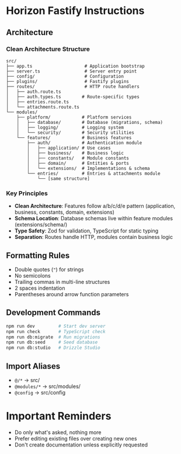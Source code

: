 # Horizon Fastify Instructions

## Architecture

### Clean Architecture Structure
```
src/
├── app.ts                    # Application bootstrap
├── server.ts                 # Server entry point
├── config/                   # Configuration
├── plugins/                  # Fastify plugins
├── routes/                   # HTTP route handlers
│   ├── auth.route.ts
│   ├── auth.types.ts        # Route-specific types
│   ├── entries.route.ts
│   └── attachments.route.ts
└── modules/
    ├── platform/            # Platform services
    │   ├── database/        # Database (migrations, schema)
    │   ├── logging/         # Logging system
    │   └── security/        # Security utilities
    └── features/            # Business features
        ├── auth/            # Authentication module
        │   ├── application/ # Use cases
        │   ├── business/    # Business logic
        │   ├── constants/   # Module constants
        │   ├── domain/      # Entities & ports
        │   └── extensions/  # Implementations & schema
        └── entries/         # Entries & attachments module
            └── [same structure]
```

### Key Principles
- **Clean Architecture**: Features follow a/b/c/d/e pattern (application, business, constants, domain, extensions)
- **Schema Location**: Database schemas live within feature modules (extensions/schema/)
- **Type Safety**: Zod for validation, TypeScript for static typing
- **Separation**: Routes handle HTTP, modules contain business logic

## Formatting Rules
- Double quotes (`"`) for strings
- No semicolons
- Trailing commas in multi-line structures
- 2 spaces indentation
- Parentheses around arrow function parameters

## Development Commands
```bash
npm run dev         # Start dev server
npm run check       # TypeScript check
npm run db:migrate  # Run migrations
npm run db:seed     # Seed database
npm run db:studio   # Drizzle Studio
```

## Import Aliases
- `@/*` → src/
- `@modules/*` → src/modules/
- `@config` → src/config

# Important Reminders
- Do only what's asked, nothing more
- Prefer editing existing files over creating new ones
- Don't create documentation unless explicitly requested